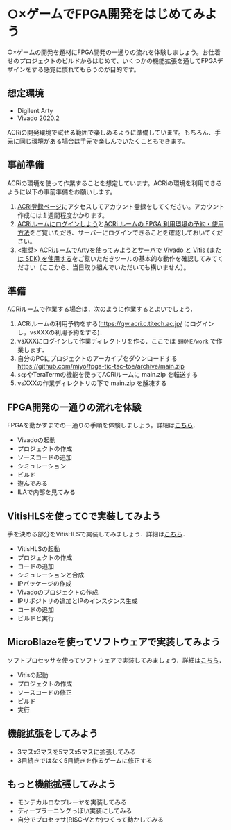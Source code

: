 # ○×ゲームでFPGA開発をはじめてみよう

○×ゲームの開発を題材にFPGA開発の一通りの流れを体験しましょう。お仕着せのプロジェクトのビルドからはじめて、いくつかの機能拡張を通してFPGAデザインをする感覚に慣れてもらうのが目的です。

## 想定環境

- Digilent Arty
- Vivado 2020.2

ACRiの開発環境で試せる範囲で楽しめるように準備しています。もちろん、手元に同じ環境がある場合は手元で楽しんでいたくこともできます。

## 事前準備

ACRiの環境を使って作業することを想定しています。ACRiの環境を利用できるように以下の事前準備をお願いします。

1. [ACRi登録ページ](https://gw.acri.c.titech.ac.jp/wp/registration)にアクセスしてアカウント登録をしてください。アカウント作成には１週間程度かかります。
1. [ACRiルームにログインしよう](https://www.youtube.com/watch?v=TKKqUrbmVr4)と[ACRi ルームの FPGA 利用環境の予約・使用方法](https://gw.acri.c.titech.ac.jp/wp/manual/how-to-reserve)をご覧いただき、サーバーにログインできることを確認しておいてください。
1. <推奨> [ACRiルームでArtyを使ってみよう](https://www.youtube.com/watch?v=PcvWGNl7ZGY)と[サーバで Vivado と Vitis (または SDK) を使用する](https://gw.acri.c.titech.ac.jp/wp/manual/vivado-vitis)をご覧いただきツールの基本的な動作を確認してみてください（ここから、当日取り組んでいただいても構いません）。

## 準備

ACRiルームで作業する場合は，次のように作業するとよいでしょう．

1. ACRiルームの利用予約をする(https://gw.acri.c.titech.ac.jp/ にログインし，vsXXXの利用予約をする)．
2. vsXXXにログインして作業ディレクトリを作る．ここでは `$HOME/work` で作業します．
3. 自分のPCにプロジェクトのアーカイブをダウンロードする https://github.com/miyo/fpga-tic-tac-toe/archive/main.zip
4. `scp`やTeraTermの機能を使ってACRiルームに main.zip を転送する
5. vsXXXの作業ディレクトリの下で main.zip を解凍する

## FPGA開発の一通りの流れを体験

FPGAを動かすまでの一通りの手順を体験しましょう。詳細は[こちら](./verilog/README.md)．

- Vivadoの起動
- プロジェクトの作成
- ソースコードの追加
- シミュレーション
- ビルド
- 遊んでみる
- ILAで内部を見てみる

## VitisHLSを使ってCで実装してみよう

手を決める部分をVitisHLSで実装してみましょう．詳細は[こちら](./hls/README.md)．

- VitisHLSの起動
- プロジェクトの作成
- コードの追加
- シミュレーションと合成
- IPパッケージの作成
- Vivadoのプロジェクトの作成
- IPリポジトリの追加とIPのインスタンス生成
- コードの追加
- ビルドと実行

## MicroBlazeを使ってソフトウェアで実装してみよう

ソフトプロセッサを使ってソフトウェアで実装してみましょう．詳細は[こちら](./c/README.md)．

- Vitisの起動
- プロジェクトの作成
- ソースコードの修正
- ビルド
- 実行

## 機能拡張をしてみよう

- 3マスx3マスを5マスx5マスに拡張してみる
- 3目続きではなく5目続きを作るゲームに修正する

## もっと機能拡張してみよう

- モンテカルロなプレーヤを実装してみる
- ディープラーニングっぽい実装にしてみる
- 自分でプロセッサ(RISC-Vとか)つくって動かしてみる
